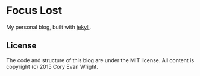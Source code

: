 # Focus Lost
My personal blog, built with [jekyll](https://github.com/jekyll/jekyll).

## License
The code and structure of this blog are under the MIT license. All content is copyright (c) 2015 Cory Evan Wright.
